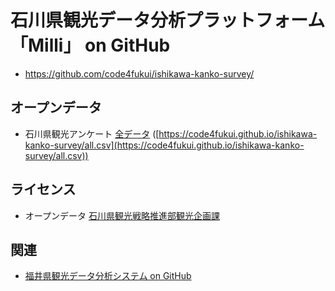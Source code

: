 # 石川県観光データ分析プラットフォーム「Milli」 on GitHub

- https://github.com/code4fukui/ishikawa-kanko-survey/

## オープンデータ

- 石川県観光アンケート [全データ](all.csv) ([https://code4fukui.github.io/ishikawa-kanko-survey/all.csv](https://code4fukui.github.io/ishikawa-kanko-survey/all.csv))

## ライセンス

- オープンデータ [石川県観光戦略推進部観光企画課](https://sites.google.com/view/milli-ishikawa-pref/milli%E3%81%AB%E3%81%A4%E3%81%84%E3%81%A6)

## 関連

- [福井県観光データ分析システム on GitHub](https://github.com/code4fukui/fukui-kanko-survey/)
